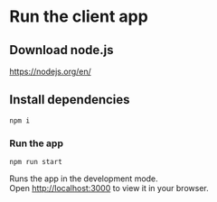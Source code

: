 # Run the client app

## Download node.js

https://nodejs.org/en/

## Install dependencies

`npm i`

### Run the app

`npm run start`

Runs the app in the development mode.\
Open [http://localhost:3000](http://localhost:3000) to view it in your browser.
